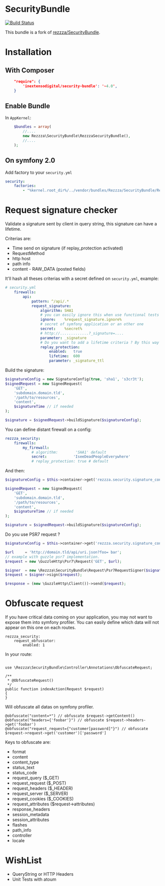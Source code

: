 SecurityBundle
==============

[![Build Status](https://travis-ci.com/inextensodigital/SecurityBundle.svg?branch=master)](https://travis-ci.com/inextensodigital/SecurityBundle)

This bundle is a fork of [rezzza/SecurityBundle](https://github.com/rezzza/SecurityBundle).

# Installation

## With Composer

```json
    "require": {
        'inextensodigital/security-bundle': '~4.0',
    }
```

## Enable Bundle

In `AppKernel`:

```php
    $bundles = array(
        //....
        new Rezzza\SecurityBundle\RezzzaSecurityBundle(),
        //....
    );
```

## On symfony 2.0

Add factory to your `security.yml`

```yml
security:
    factories:
        - "%kernel.root_dir%/../vendor/bundles/Rezzza/SecurityBundle/Resources/config/services/security.xml"
```

# Request signature checker

Validate a signature sent by client in query string, this signature can have a lifetime.

Criterias are:

- Time send on signature (if replay_protection activated)
- RequestMethod
- http host
- path info
- content - RAW_DATA (posted fields)

It'll hash all theses criterias with a secret defined on `security.yml`, example:

```yaml
# security.yml
    firewalls:
        api:
            pattern: ^/api/.*
            request_signature:
                algorithm: SHA1
                # you can easily ignore this when use functional tests by example
                ignore:    %request_signature.ignore%
                # secret of symfony application or an other one
                secret:    %secret%
                # http://.............?_signature=....
                parameter: _signature
                # Do you want to add a lifetime criteria ? By this way the signature will be transitory
                replay_protection:
                    enabled:   true
                    lifetime:  600
                    parameter: _signature_ttl

```

Build the signature:

```php
$signatureConfig = new SignatureConfig(true, 'sha1', 's3cr3t');
$signedRequest = new SignedRequest(
    'GET',
    'subdomain.domain.tld',
    '/path/to/resources',
    'content',
    $signatureTime // if needed
);

$signature = $signedRequest->buildSignature($signatureConfig);
```

You can define distant firewall on a config:

```yml
rezzza_security:
    firewalls:
        my_firewall:
            # algorithm:        'SHA1' default
            secret:            'IseeDeadPeopleEverywhere'
            # replay_protection: true # default
```

And then:

```php
$signatureConfig = $this->container->get('rezzza.security.signature_config.my_firewall');

$signedRequest = new SignedRequest(
    'GET',
    'subdomain.domain.tld',
    '/path/to/resources',
    'content',
    $signatureTime // if needed
);

$signature = $signedRequest->buildSignature($signatureConfig);
```

Do you use PSR7 request ?

```php
$signatureConfig = $this->container->get('rezzza.security.signature_config.my_firewall');

$url     = 'http://domain.tld/api/uri.json?foo= bar';
// example with guzzle psr7 implementation.
$request = new \GuzzleHttp\Psr7\Request('GET', $url);

$signer  = new \Rezzza\SecurityBundle\Request\Psr7RequestSigner($signatureConfig);
$request = $signer->sign($request);

$response = (new \GuzzleHttp\Client())->send($request);
```

# Obfuscate request

If you have critical data coming on your application, you may not want to expose them into symfony profiler. You can easily define which data will not appear on this one on each routes.

```
rezzza_security:
    request_obfuscator:
        enabled: 1
```

In your route:

```

use \Rezzza\SecurityBundle\Controller\Annotations\ObfuscateRequest;

/**
 * @ObfuscateRequest()
 */
public function indexAction(Request $request)
{
}
```

Will obfuscate all datas on symfony profiler.

```
@obfuscate("content=*") // obfuscate $request->getContent()
@obfuscate("headers={'foobar'}") // obfuscate $request->headers->get('foobar')
@obfuscate("request_request={"customer[password]"}") // obfuscate $request->request->get('customer')['password']
```

Keys to obfuscate are:

- format
- content
- content_type
- status_text
- status_code
- request_query ($_GET)
- request_request ($_POST)
- request_headers ($_HEADER)
- request_server ($_SERVER)
- request_cookies ($_COOKIES)
- request_attributes ($request->attributes)
- response_headers
- session_metadata
- session_attributes
- flashes
- path_info
- controller
- locale

# WishList

- QueryString or HTTP Headers
- Unit Tests with atoum
